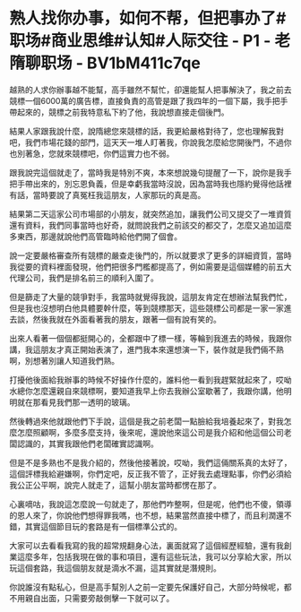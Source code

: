 # 熟人找你办事，如何不帮，但把事办了#职场#商业思维#认知#人际交往 - P1 - 老隋聊职场 - BV1bM411c7qe

越熟的人求你辦事越不能幫，高手雖然不幫忙，卻還能幫人把事解決了，我之前去競標一個6000萬的廣告標，直接負責的高管是跟了我四年的一個下屬，我手把手帶起來的，競標之前我特意私下約了他，我說想直接走個後門。

結果人家跟我說什麼，說隋總您來競標的話，我更給嚴格對待了，您也理解我對吧，我們市場花錢的部門，這天天一堆人盯著我，你說我怎麼給您開後門，不過你也別著急，您就來競標吧，你們這實力也不弱。

跟我說完這個就走了，當時我是特別不爽，本來想說幾句提醒了一下，說你是我手把手帶出來的，別忘恩負義，但是幸虧我當時沒說，因為當時我也隱約覺得他話裡有話，當時要說了真冤枉我這朋友，人家那玩的真是高。

結果第二天這家公司市場部的小朋友，就突然追加，讓我們公司又提交了一堆資質還有資料，我們同事當時也好奇，就問說我們之前該交的都交了，怎麼又追加這麼多東西，那邊就說他們高管臨時給他們開了個會。

說一定要嚴格審查所有競標的嚴查走後門的，所以就要求了更多的詳細資質，當時我從要的資料裡面發現，他們把很多門檻都提高了，例如需要是這個媒體的前五大代理公司，我們是排名前三的順利入圍了。

但是篩走了大量的競爭對手，我當時就覺得我說，這朋友肯定在想辦法幫我們忙，但是我也沒想明白他具體要幹什麼，等到競標那天，這些競標公司都是一家一家進去談，然後我就在外面看著我的朋友，跟著一個有說有笑的。

出來人看著一個個都挺開心的，全都跟中了標一樣，等輪到我進去的時候，我跟你講，我這朋友才真正開始表演了，進門我本來還想演一下，裝作就是我們倆不熟啊，別想著別讓人知道我們熟。

打擾他後面給我辦事的時候不好操作什麼的，誰料他一看到我趕緊就起來了，哎呦水總你怎麼還親自來競標啊，要知道我早上你去我辦公室歇著了，我跟你講，他明明就在那看見我們那一透明的玻璃。

然後轉過來他就跟他們下手說，這個是我之前老闆一點臉給我培養起來了，對我怎麼怎麼照顧啊，多麼多麼支持，後來呢，還說他來這公司是我介紹和他這個公司老闆認識的，其實我跟他們老闆確實認識啊。

但是不是多熟也不是我介紹的，然後他接著說，哎呦，我們這倆關系真的太好了，這個評標我給避嫌啊，你們定吧，反正我不管了，正好我去處理點事，你們必須給我公正公平啊，說完人就走了，這幫小朋友當時都愣在那了。

心裏嘀咕，我說這怎麼說一句就走了，那他們咋整啊，但是呢，他們也不傻，領導的恩人來了，你說他們想得罪我嗎，也不想，結果當然直接中標了，而且利潤還不錯，其實這個節目玩的套路是有一個標準公式的。

大家可以去看看我寫的我的超常規翻身心法，裏面就寫了這個經歷經驗，還有我創業這麼多年，包括我現在做的事和項目，還有這些玩法，我可以分享給大家，所以玩這個套路，我這個朋友就是滴水不漏，這其實就是潛規則。

你說誰沒有點私心，但是高手幫別人之前一定要先保護好自己，大部分時候呢，都不用親自出面，只需要旁敲側擊一下就可以了。

